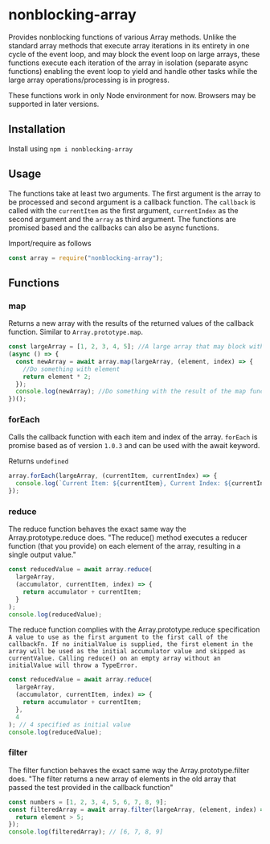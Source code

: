 # nonblocking-array

Provides nonblocking functions of various Array methods. Unlike the standard array methods that execute array iterations in its entirety in one cycle of the event loop, and may block the event loop on large arrays, these functions execute each iteration of the array in isolation (separate async functions) enabling the event loop to yield and handle other tasks while the large array operations/processing is in progress.

These functions work in only Node environment for now. Browsers may be supported in later versions.

## Installation

Install using `npm i nonblocking-array`

## Usage

The functions take at least two arguments. The first argument is the array to be processed and second argument is a callback function.
The `callback` is called with the `currentItem` as the first argument, `currentIndex` as the second argument and the `array` as third argument.
The functions are promised based and the callbacks can also be async functions.

Import/require as follows

```js
const array = require("nonblocking-array");
```

## Functions

### map

Returns a new array with the results of the returned values of the callback function. Similar to `Array.prototype.map`.

```js
const largeArray = [1, 2, 3, 4, 5]; //A large array that may block with regular Array.map
(async () => {
  const newArray = await array.map(largeArray, (element, index) => {
    //Do something with element
    return element * 2;
  });
  console.log(newArray); //Do something with the result of the map function
})();
```

### forEach

Calls the callback function with each item and index of the array.
`forEach` is promise based as of version `1.0.3` and can be used with the await keyword.

Returns `undefined`

```js
array.forEach(largeArray, (currentItem, currentIndex) => {
  console.log(`Current Item: ${currentItem}, Current Index: ${currentIndex}`);
});
```

### reduce

The reduce function behaves the exact same way the Array.prototype.reduce does.
"The reduce() method executes a reducer function (that you provide) on each element of the array, resulting in a single output value."

```js
const reducedValue = await array.reduce(
  largeArray,
  (accumulator, currentItem, index) => {
    return accumulator + currentItem;
  }
);
console.log(reducedValue);
```

The reduce function complies with the Array.prototype.reduce specification `A value to use as the first argument to the first call of the callbackFn. If no initialValue is supplied, the first element in the array will be used as the initial accumulator value and skipped as currentValue. Calling reduce() on an empty array without an initialValue will throw a TypeError.`

```js
const reducedValue = await array.reduce(
  largeArray,
  (accumulator, currentItem, index) => {
    return accumulator + currentItem;
  },
  4
); // 4 specified as initial value
console.log(reducedValue);
```

### filter

The filter function behaves the exact same way the Array.prototype.filter does.
"The filter returns a new array of elements in the old array that passed the test provided in the callback function"

```js
const numbers = [1, 2, 3, 4, 5, 6, 7, 8, 9];
const filteredArray = await array.filter(largeArray, (element, index) => {
  return element > 5;
});
console.log(filteredArray); // [6, 7, 8, 9]
```
